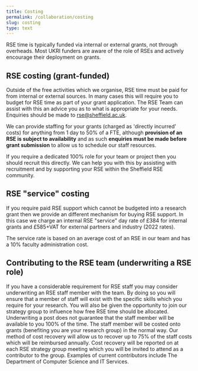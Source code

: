 ```yaml
---
title: Costing
permalink: /collaboration/costing
slug: costing
type: text
---
```


RSE time is typically funded via internal or external grants, not through overheads. Most UKRI funders are aware of the role of RSEs and actively encourage their deployment on grants.

## RSE costing (grant-funded)

Outside of the free activities which we organise, RSE time must be paid for from internal or external sources.
In many cases this will require you to budget for RSE time as part of your grant application.
The RSE Team can assist with this an advice you as to what is appropriate for your needs.
Enquiries should be made to <rse@sheffield.ac.uk>.

We can provide staffing for your grants (charged as 'directly incurred' costs) for anything from 1 day to 50% of a FTE, although **provision of an RSE is subject to availability** and as such **enquiries must be made before grant submission** to allow us to schedule our staff resources.

If you require a dedicated 100% role for your team or project then you should recruit this directly.
We can help you with this by assisting with recruitment and by supporting your RSE within the Sheffield RSE community.

## RSE "service" costing

If you require paid RSE support which cannot be budgeted into a research grant then we provide an different mechanism for buying RSE support. In this case we charge an internal RSE "service" day rate of £384 for internal grants and  £585+VAT for external partners and industry (2022 rates).

The service rate is based on an average cost of an RSE in our team and has a 10% faculty administration cost.

## Contributing to the RSE team (underwriting a RSE role)

If you have a considerable requirement for RSE staff you may consider underwriting an RSE staff member with the team.
By doing so you will ensure that a member of staff will exist with the specific skills which you require for your research.
You will also be given the opportunity to join our strategy group to influence how free RSE time should be allocated.
Underwriting a post does not guarantee that the staff member will be available to you 100% of the time.
The staff member will be costed onto grants (benefiting you are your research group) in the normal way.
Our method of cost recovery will allow us to recover up to 75% of the staff costs which will be reimbursed annually.
Cost recovery will be reported on at each RSE strategy group meeting which you will be invited to attend as a contributor to the group.
Examples of current contributors include The Department of Computer Science and IT Services.